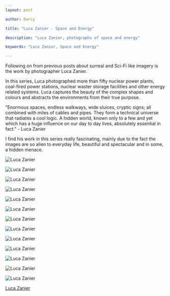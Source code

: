 ```yaml
---
layout: post

author: Darcy

title: "Luca Zanier - Space and Energy"

description: "Luca Zanier, photographs of space and energy"

keywords: "Luca Zanier, Space and Energy"

---
```


Following on from previous posts about surreal and Sci-Fi like imagery is the work by photographer Luca Zanier.

In this series, Luca photographed more than fifty nuclear power plants, coal-fired power stations, nuclear waster storage facilities and other energy related systems. Luca captures the beauty of the complex shapes and colours and abstracts the environments from their true purpose.

"Enormous spaces, endless walkways, wide sluices, cryptic signs; all combined with miles of cables and pipes. They form a technical universe that radiates a cool logic. A hidden world, known only to a few and yet which has a huge influence on our day to day lives, absolutely essential in fact." - Luca Zanier

I find his work in this series really fascinating, mainly due to the fact the images are so alien to everyday life, beautiful and spectacular and in some, a hidden menace.


![Luca Zanier](/images/posts/2013/l-zanier/zanier_1.jpg)

![Luca Zanier](/images/posts/2013/l-zanier/zanier_2.jpg)

![Luca Zanier](/images/posts/2013/l-zanier/zanier_3.jpg)

![Luca Zanier](/images/posts/2013/l-zanier/zanier_4.jpg)

![Luca Zanier](/images/posts/2013/l-zanier/zanier_5.jpg)

![Luca Zanier](/images/posts/2013/l-zanier/zanier_6.jpg)

![Luca Zanier](/images/posts/2013/l-zanier/zanier_7.jpg)

![Luca Zanier](/images/posts/2013/l-zanier/zanier_8.jpg)

![Luca Zanier](/images/posts/2013/l-zanier/zanier_9.jpg)

![Luca Zanier](/images/posts/2013/l-zanier/zanier_12.jpg)

![Luca Zanier](/images/posts/2013/l-zanier/zanier_13.jpg)

![Luca Zanier](/images/posts/2013/l-zanier/zanier_14.jpg)

![Luca Zanier](/images/posts/2013/l-zanier/zanier_15.jpg)


[Luca Zanier](http://www.zanier.ch/)